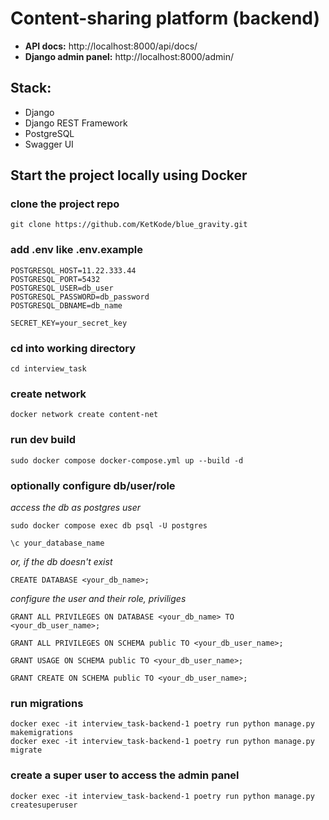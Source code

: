 # Content-sharing platform (backend)

- **API docs:** http://localhost:8000/api/docs/
- **Django admin panel:** http://localhost:8000/admin/

## Stack:

- Django
- Django REST Framework
- PostgreSQL
- Swagger UI


## Start the project locally using Docker

### clone the project repo

```
git clone https://github.com/KetKode/blue_gravity.git
```

### add .env like .env.example

```
POSTGRESQL_HOST=11.22.333.44
POSTGRESQL_PORT=5432
POSTGRESQL_USER=db_user
POSTGRESQL_PASSWORD=db_password
POSTGRESQL_DBNAME=db_name

SECRET_KEY=your_secret_key
```

### cd into working directory

```
cd interview_task
```

### create network

```
docker network create content-net
```

### run dev build

```
sudo docker compose docker-compose.yml up --build -d
```

### optionally configure db/user/role

*access the db as postgres user*
```
sudo docker compose exec db psql -U postgres
```

```
\c your_database_name
```
*or, if the db doesn't exist*

```
CREATE DATABASE <your_db_name>;
```
*configure the user and their role, priviliges*
```
GRANT ALL PRIVILEGES ON DATABASE <your_db_name> TO <your_db_user_name>;
```
```
GRANT ALL PRIVILEGES ON SCHEMA public TO <your_db_user_name>;
```
```
GRANT USAGE ON SCHEMA public TO <your_db_user_name>;
```
```
GRANT CREATE ON SCHEMA public TO <your_db_user_name>;
```

### run migrations

```
docker exec -it interview_task-backend-1 poetry run python manage.py makemigrations
docker exec -it interview_task-backend-1 poetry run python manage.py migrate
```

### create a super user to access the admin panel

```
docker exec -it interview_task-backend-1 poetry run python manage.py createsuperuser
```
